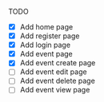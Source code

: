 TODO

- [x] Add home page
- [x] Add register page
- [x] Add login page
- [x] Add event page
- [x] Add event create page
- [ ] Add event edit page
- [ ] Add event delete page
- [ ] Add event view page
